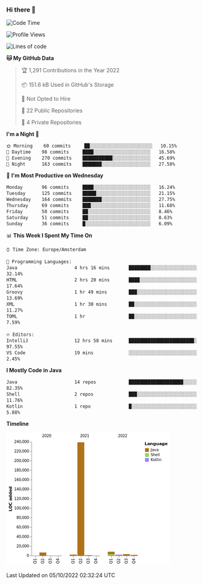 ### Hi there 👋


<!--START_SECTION:waka-->
![Code Time](http://img.shields.io/badge/Code%20Time-2%2C507%20hrs%2050%20mins-blue)

![Profile Views](http://img.shields.io/badge/Profile%20Views-7-blue)

![Lines of code](https://img.shields.io/badge/From%20Hello%20World%20I%27ve%20Written-263%20Thousand%20lines%20of%20code-blue)

**🐱 My GitHub Data** 

> 🏆 1,291 Contributions in the Year 2022
 > 
> 📦 151.6 kB Used in GitHub's Storage 
 > 
> 🚫 Not Opted to Hire
 > 
> 📜 22 Public Repositories 
 > 
> 🔑 4 Private Repositories  
 > 
**I'm a Night 🦉** 

```text
🌞 Morning    60 commits     ██░░░░░░░░░░░░░░░░░░░░░░░   10.15% 
🌆 Daytime    98 commits     ████░░░░░░░░░░░░░░░░░░░░░   16.58% 
🌃 Evening    270 commits    ███████████░░░░░░░░░░░░░░   45.69% 
🌙 Night      163 commits    ███████░░░░░░░░░░░░░░░░░░   27.58%

```
📅 **I'm Most Productive on Wednesday** 

```text
Monday       96 commits     ████░░░░░░░░░░░░░░░░░░░░░   16.24% 
Tuesday      125 commits    █████░░░░░░░░░░░░░░░░░░░░   21.15% 
Wednesday    164 commits    ███████░░░░░░░░░░░░░░░░░░   27.75% 
Thursday     69 commits     ███░░░░░░░░░░░░░░░░░░░░░░   11.68% 
Friday       50 commits     ██░░░░░░░░░░░░░░░░░░░░░░░   8.46% 
Saturday     51 commits     ██░░░░░░░░░░░░░░░░░░░░░░░   8.63% 
Sunday       36 commits     █░░░░░░░░░░░░░░░░░░░░░░░░   6.09%

```


📊 **This Week I Spent My Time On** 

```text
⌚︎ Time Zone: Europe/Amsterdam

💬 Programming Languages: 
Java                     4 hrs 16 mins       ████████░░░░░░░░░░░░░░░░░   32.14% 
HTML                     2 hrs 20 mins       ████░░░░░░░░░░░░░░░░░░░░░   17.64% 
Groovy                   1 hr 49 mins        ███░░░░░░░░░░░░░░░░░░░░░░   13.69% 
XML                      1 hr 30 mins        ██░░░░░░░░░░░░░░░░░░░░░░░   11.27% 
TOML                     1 hr                ██░░░░░░░░░░░░░░░░░░░░░░░   7.59%

🔥 Editors: 
IntelliJ                 12 hrs 58 mins      ████████████████████████░   97.55% 
VS Code                  19 mins             ░░░░░░░░░░░░░░░░░░░░░░░░░   2.45%

```

**I Mostly Code in Java** 

```text
Java                     14 repos            ████████████████████░░░░░   82.35% 
Shell                    2 repos             ███░░░░░░░░░░░░░░░░░░░░░░   11.76% 
Kotlin                   1 repo              █░░░░░░░░░░░░░░░░░░░░░░░░   5.88%

```


**Timeline**

![Chart not found](https://raw.githubusercontent.com/powercasgamer/powercasgamer/master/charts/bar_graph.png) 


 Last Updated on 05/10/2022 02:32:24 UTC
<!--END_SECTION:waka-->
